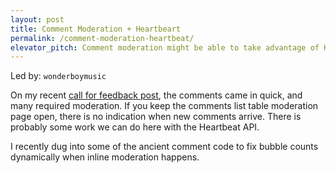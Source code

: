 ```yaml
---
layout: post
title: Comment Moderation + Heartbeart
permalink: /comment-moderation-heartbeat/
elevator_pitch: Comment moderation might be able to take advantage of Heartbeat
---
```


Led by: `wonderboymusic`

On my recent [call for feedback post](https://make.wordpress.org/core/2015/08/19/wordpress-4-4-whats-on-your-wishlist/),
the comments came in quick, and many required moderation. If you keep the comments list table
moderation page open, there is no indication when new comments arrive. There is probably
some work we can do here with the Heartbeat API.

I recently dug into some of the ancient comment code to fix bubble counts dynamically when inline
moderation happens.